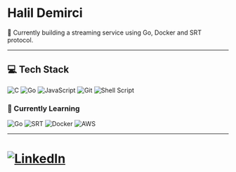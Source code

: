 # Halil Demirci
🚧 Currently building a streaming service using Go, Docker and SRT protocol.

---

## 💻 Tech Stack
![C](https://img.shields.io/badge/C-00599C?style=for-the-badge&logo=c&logoColor=white)
![Go](https://img.shields.io/badge/Go-00ADD8?style=for-the-badge&logo=go&logoColor=white)
![JavaScript](https://img.shields.io/badge/JavaScript-F7DF1E?style=for-the-badge&logo=javascript&logoColor=black)
![Git](https://img.shields.io/badge/Git-F05032?style=for-the-badge&logo=git&logoColor=white)
![Shell Script](https://img.shields.io/badge/Shell_Script-121011?style=for-the-badge&logo=gnu-bash&logoColor=white)

### 🧠 Currently Learning
![Go](https://img.shields.io/badge/Go-00ADD8?style=for-the-badge&logo=go&logoColor=white)
![SRT](https://img.shields.io/badge/SRT-Secure%20Reliable%20Transport-6A0DAD?style=for-the-badge&logo=transmission&logoColor=white)
![Docker](https://img.shields.io/badge/Docker-2496ED?style=for-the-badge&logo=docker&logoColor=white)
![AWS](https://img.shields.io/badge/AWS-232F3E?style=for-the-badge&logo=amazon-aws&logoColor=white)

---

<div align="left">

# [![LinkedIn](https://img.shields.io/badge/LinkedIn-0A66C2?style=for-the-badge&logo=linkedin&logoColor=white)](https://www.linkedin.com/in/halifecik)
